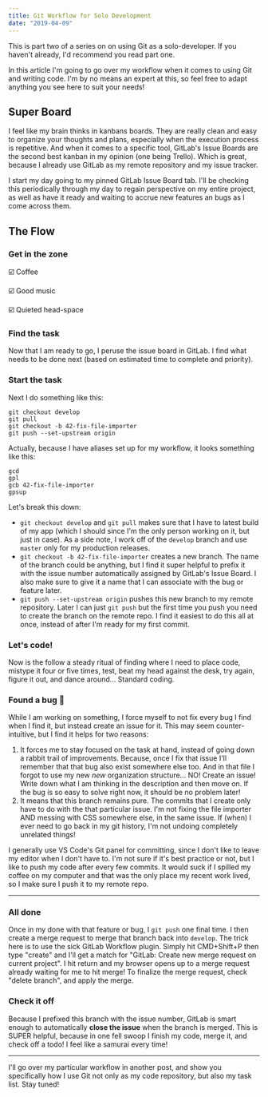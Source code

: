 ```yaml
---
title: Git Workflow for Solo Development
date: "2019-04-09"
---
```


This is part two of a series on on using Git as a solo-developer. If you haven't already, I'd recommend you read part one.

In this article I'm going to go over my workflow when it comes to using Git and writing code. I'm by no means an expert at this, so feel free to adapt anything you see here to suit your needs!

## Super Board

I feel like my brain thinks in kanbans boards. They are really clean and easy to organize your thoughts and plans, especially when the execution process is repetitive. And when it comes to a specific tool, GitLab's Issue Boards are the second best kanban in my opinion (one being Trello). Which is great, because I already use GitLab as my remote repository and my issue tracker.

I start my day going to my pinned GitLab Issue Board tab. I'll be checking this periodically through my day to regain perspective on my entire project, as well as have it ready and waiting to accrue new features an bugs as I come across them.

## The Flow

### Get in the zone

☑️ Coffee

☑️ Good music

☑️ Quieted head-space

### Find the task

Now that I am ready to go, I peruse the issue board in GitLab. I find what needs to be done next (based on estimated time to complete and priority).

### Start the task

Next I do something like this:

```shell
git checkout develop
git pull
git checkout -b 42-fix-file-importer
git push --set-upstream origin

```

Actually, because I have aliases set up for my workflow, it looks something like this:

```shell
gcd
gpl
gcb 42-fix-file-importer
gpsup
```

Let's break this down:

- `git checkout develop` and `git pull` makes sure that I have to latest build of my app (which I should since I'm the only person working on it, but just in case). As a side note, I work off of the `develop` branch and use `master` only for my production releases.
- `git checkout -b 42-fix-file-importer` creates a new branch. The name of the branch could be anything, but I find it super helpful to prefix it with the issue number automatically assigned by GitLab's Issue Board. I also make sure to give it a name that I can associate with the bug or feature later.
- `git push --set-upstream origin` pushes this new branch to my remote repository. Later I can just `git push` but the first time you push you need to create the branch on the remote repo. I find it easiest to do this all at once, instead of after I'm ready for my first commit.

### Let's code!

Now is the follow a steady ritual of finding where I need to place code, mistype it four or five times, test, beat my head against the desk, try again, figure it out, and dance around… Standard coding.

### Found a bug 🐞

While I am working on something, I force myself to not fix every bug I find when I find it, but instead create an issue for it. This may seem counter-intuitive, but I find it helps for two reasons:

1. It forces me to stay focused on the task at hand, instead of going down a rabbit trail of improvements. Because, once I fix that issue I'll remember that that bug also exist somewhere else too. And in that file I forgot to use my new _new_ organization structure… NO! Create an issue! Write down what I am thinking in the description and then move on. If the bug is so easy to solve right now, it should be no problem later!
1. It means that this branch remains pure. The commits that I create only have to do with the that particular issue. I'm not fixing the file importer AND messing with CSS somewhere else, in the same issue. If (when) I ever need to go back in my git history, I'm not undoing completely unrelated things!

I generally use VS Code's Git panel for committing, since I don't like to leave my editor when I don't have to. I'm not sure if it's best practice or not, but I like to push my code after every few commits. It would suck if I spilled my coffee on my computer and that was the only place my recent work lived, so I make sure I push it to my remote repo.

---

### All done

Once in my done with that feature or bug, I `git push` one final time. I then create a merge request to merge that branch back into `develop`. The trick here is to use the sick GitLab Workflow plugin. Simply hit CMD+Shift+P then type "create" and I'll get a match for "GitLab: Create new merge request on current project". I hit return and my browser opens up to a merge request already waiting for me to hit merge! To finalize the merge request, check "delete branch", and apply the merge.

### Check it off

Because I prefixed this branch with the issue number, GitLab is smart enough to automatically **close the issue** when the branch is merged. This is SUPER helpful, because in one fell swoop I finish my code, merge it, and check off a todo! I feel like a samurai every time!

---

I'll go over my particular workflow in another post, and show you specifically how I use Git not only as my code repository, but also my task list. Stay tuned!

[github]: http://github.com/ "Github"
[gitlab]: http://gitlab.com/ "Gitlab"
[bitbucket]: http://bitbucket.com/ "Bit Bucket"
[asana]: http://asana.com/ "Asana"
[wunderlist]: http://wunderlist.com/ "Wunderlist"
[oh-my-zsh]: https://github.com/robbyrussell/oh-my-zsh "Oh My ZSH"
[microsoft vs code]: https://code.visualstudio.com/ "Microsoft VS Code"
[git history]: https://marketplace.visualstudio.com/items?itemName=donjayamanne.githistory "Git History"
[gitlab workflow]: https://marketplace.visualstudio.com/items?itemName=fatihacet.gitlab-workflow "Gitlab Workflow"
